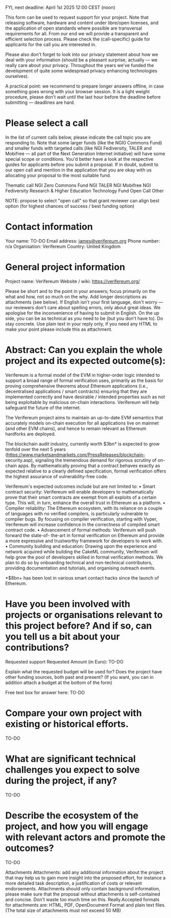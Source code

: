 FYI, next deadline: April 1st 2025 12:00 CEST (noon)

This form can be used to request support for your project. Note that releasing software, hardware and content under libre/open licenses, and the application of open standards where possible are transversal requirements for all. From our end we will provide a transparent and efficient selection process. Please check the (call-specific) guide for applicants for the call you are interested in.

Please also don't forget to look into our privacy statement about how we deal with your information (should be a pleasant surprise, actually — we really care about your privacy. Throughout the years we've funded the development of quite some widespread privacy enhancing technologies ourselves).

A practical point: we recommend to prepare longer answers offline, in case something goes wrong with your browser session. It is a light weight procedure, please don't wait until the last hour before the deadline before submitting — deadlines are hard.

# Please select a call
In the list of current calls below, please indicate the call topic you are responding to. Note that some larger funds (like the NGI0 Commons Fund) and smaller funds with targeted calls (like NGI Fediversity, TALER and Mobifree — all part of the Next Generation Internet initiative) will have some special scope or conditions. You'd better have a look at the respective guides for applicants before you submit a proposal. If in doubt, submit to our open call and mention in the application that you are okay with us allocating your proposal to the most suitable fund.

Thematic call NGI Zero Commons Fund NGI TALER NGI Mobifree NGI Fediversity Research & Higher Education Technology Fund Open Call Other

NOTE: propose to select "open call" so that grant reviewer can align best option (for highest chances of success / best funding option)

# Contact information

Your name: TO-DO
Email address: james@verifereum.org
Phone number: n/a
Organisation: Verifereum
Country: United Kingdom

# General project information

Project name: Verifereum
Website / wiki: https://verifereum.org/

Please be short and to the point in your answers; focus primarily on the what and how, not so much on the why. Add longer descriptions as attachments (see below). If English isn't your first language, don't worry — our reviewers don't care about spelling errors, only about great ideas. We apologise for the inconvenience of having to submit in English. On the up side, you can be as technical as you need to be (but you don't have to). Do stay concrete. Use plain text in your reply only, if you need any HTML to make your point please include this as attachment.

# Abstract: Can you explain the whole project and its expected outcome(s):
    
Verifereum is a formal model of the EVM in higher-order logic  intended to support a broad range of formal verification uses, primarily as the basis for proving comprehensive theorems about Ethereum applications (i.e., decentralised applications / smart contracts) ensuring that they are implemented correctly and have desirable / intended properties such as not being exploitable by malicious on-chain interactions. Verifereum will help safeguard the future of the internet.

The Verifereum project aims to maintain an up-to-date EVM semantics that accurately models on-chain execution for all applications live on mainnet (and other EVM chains), and hence to remain relevant as Ethereum hardforks are deployed.

The blockchain audit industry, currently worth $3bn* is expected to grow tenfold over the next 5 years (https://www.marketsandmarkets.com/PressReleases/blockchain- security.asp), signaling the tremendous demand for rigorous scrutiny of on-chain apps. By mathematically proving that a contract behaves exactly as expected relative to a clearly defined specification, formal verification offers the highest assurance of vulnerability-free code.

Verifereum's expected outcomes include but are not limited to:
• Smart contract security: Verifereum will enable developers to mathematically prove that their smart contracts are exempt from all exploits of a certain type. This will, in turn, enhance the overall trust in Ethereum as a platform.
• Compiler reliability: The Ethereum ecosystem, with its reliance on a couple of languages with no verified compilers, is particularly vulnerable to compiler bugs. By focusing on compiler verification, starting with Vyper, Verifereum will increase confidence in the correctness of compiled smart contract code.
• Advancement of formal methods: Verifereum will push forward the state-of- the-art in formal verification on Ethereum and provide a more expressive and trustworthy framework for developers to work with.
• Community building and education: Drawing upon the experience and network acquired while building the CakeML community, Verifereum will help grow the pool of developers skilled in formal verification methods. We plan to do so by onboarding technical and non-technical contributors, providing documentation and tutorials, and organising outreach events.

*$8bn+ has been lost in various smart contact hacks since the launch of Ethereum.
    
# Have you been involved with projects or organisations relevant to this project before? And if so, can you tell us a bit about your contributions?

Requested support
Requested Amount  (in Euro): TO-DO

Explain what the requested budget will be used for? 
Does the project have other funding sources, both past and present?
(If you want, you can in addition attach a budget at the bottom of the form)

Free text box for answer here: TO-DO

# Compare your own project with existing or historical efforts.
TO-DO

# What are significant technical challenges you expect to solve during the project, if any?
TO-DO

# Describe the ecosystem of the project, and how you will engage with relevant actors and promote the outcomes?
TO-DO

Attachments
Attachments: add any additional information about the project that may help us to gain more insight into the proposed effort, for instance a more detailed task description, a justification of costs or relevant endorsements. Attachments should only contain background information, please make sure that the proposal without attachments is self-contained and concise. Don't waste too much time on this. Really.Accepted formats for attachments are: 
HTML, PDF, OpenDocument Format and plain text files.
(The total size of attachments must not exceed 50 MB)
